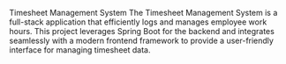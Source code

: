 Timesheet Management System
The Timesheet Management System is a full-stack application that efficiently logs and manages employee work hours. This project leverages Spring Boot for the backend and integrates seamlessly with a modern frontend framework to provide a user-friendly interface for managing timesheet data.
